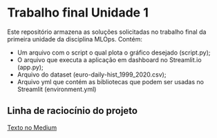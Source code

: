 # Trabalho final Unidade 1
Este repositório armazena as soluções solicitadas no trabalho final da primeira unidade da disciplina MLOps.
Contém:
- Um arquivo com o script o qual plota o gráfico desejado (script.py);
- O arquivo que executa a aplicação em dashboard no Streamlit.io (app.py);
- Arquivo do dataset (euro-daily-hist_1999_2020.csv);
- Arquivo yml que contém as bibliotecas que podem ser usadas no Streamlit (environment.yml)

## Linha de raciocínio do projeto
[Texto no Medium](https://medium.com/@joaquimchianca/gr%C3%A1fico-valoriza%C3%A7%C3%A3o-assustadora-do-euro-em-um-ano-de-pandemia-fb331c859c42)
